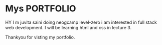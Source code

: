 # Mys PORTFOLIO 
HY I m juvita saini doing neogcamp level-zero
i am interested in full stack web development.
I will be learning html and css in lecture 3.


Thankyou for visting my portfolio. 
